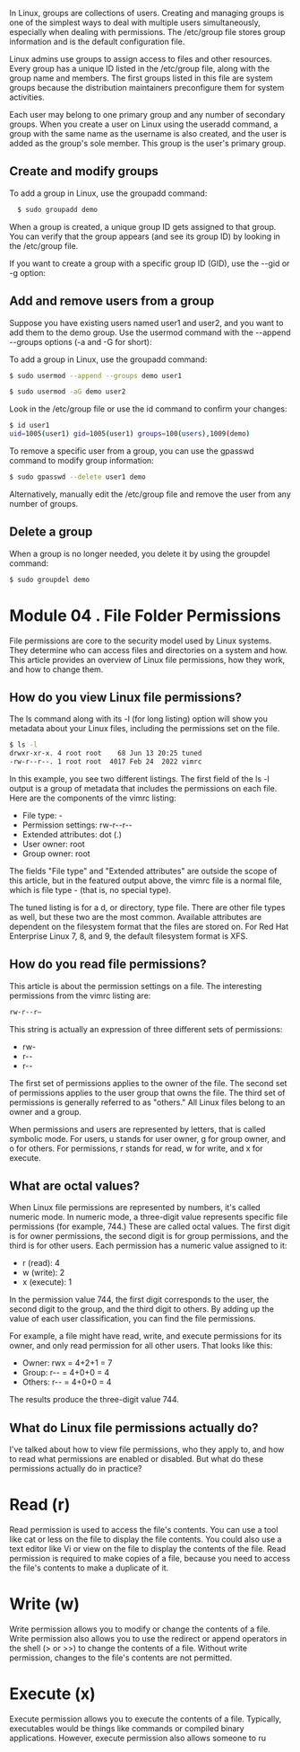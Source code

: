 In Linux, groups are collections of users. Creating and managing groups is one of the simplest ways to deal with multiple users simultaneously, especially when dealing with permissions. The /etc/group file stores group information and is the default configuration file.

Linux admins use groups to assign access to files and other resources. Every group has a unique ID listed in the /etc/group file, along with the group name and members. The first groups listed in this file are system groups because the distribution maintainers preconfigure them for system activities.

Each user may belong to one primary group and any number of secondary groups. When you create a user on Linux using the useradd command, a group with the same name as the username is also created, and the user is added as the group's sole member. This group is the user's primary group.

## Create and modify groups
To add a group in Linux, use the groupadd command:

```bash
  $ sudo groupadd demo
```
When a group is created, a unique group ID gets assigned to that group. You can verify that the group appears (and see its group ID) by looking in the /etc/group file.

If you want to create a group with a specific group ID (GID), use the --gid or -g option:

## Add and remove users from a group

Suppose you have existing users named user1 and user2, and you want to add them to the demo group. Use the usermod command with the --append --groups options (-a and -G for short):

To add a group in Linux, use the groupadd command:

```bash
$ sudo usermod --append --groups demo user1 

$ sudo usermod -aG demo user2
```

Look in the /etc/group file or use the id command to confirm your changes:

```bash
$ id user1
uid=1005(user1) gid=1005(user1) groups=100(users),1009(demo)
```

To remove a specific user from a group, you can use the gpasswd command to modify group information:

```bash
$ sudo gpasswd --delete user1 demo
```
Alternatively, manually edit the /etc/group file and remove the user from any number of groups.

## Delete a group
When a group is no longer needed, you delete it by using the groupdel command:
```bash
$ sudo groupdel demo
```

# Module 04 .  File Folder Permissions
File permissions are core to the security model used by Linux systems. They determine who can access files and directories on a system and how. This article provides an overview of Linux file permissions, how they work, and how to change them.

## How do you view Linux file permissions?

The ls command along with its -l (for long listing) option will show you metadata about your Linux files, including the permissions set on the file.

```bash
$ ls -l
drwxr-xr-x. 4 root root    68 Jun 13 20:25 tuned
-rw-r--r--. 1 root root  4017 Feb 24  2022 vimrc
```

In this example, you see two different listings. The first field of the ls -l output is a group of metadata that includes the permissions on each file. Here are the components of the vimrc listing:

  - File type: -
  - Permission settings: rw-r--r--
  - Extended attributes: dot (.)
  - User owner: root
  - Group owner: root

The fields "File type" and "Extended attributes" are outside the scope of this article, but in the featured output above, the vimrc file is a normal file, which is file type - (that is, no special type).

The tuned listing is for a d, or directory, type file. There are other file types as well, but these two are the most common. Available attributes are dependent on the filesystem format that the files are stored on. For Red Hat Enterprise Linux 7, 8, and 9, the default filesystem format is XFS.

## How do you read file permissions?

This article is about the permission settings on a file. The interesting permissions from the vimrc listing are:

```bash
rw-r--r–
```

This string is actually an expression of three different sets of permissions:

  - rw-
  - r--
  - r--

The first set of permissions applies to the owner of the file. The second set of permissions applies to the user group that owns the file. The third set of permissions is generally referred to as "others." All Linux files belong to an owner and a group.

When permissions and users are represented by letters, that is called symbolic mode. For users, u stands for user owner, g for group owner, and o for others. For permissions, r stands for read, w for write, and x for execute.

## What are octal values?

When Linux file permissions are represented by numbers, it's called numeric mode. In numeric mode, a three-digit value represents specific file permissions (for example, 744.) These are called octal values. The first digit is for owner permissions, the second digit is for group permissions, and the third is for other users. Each permission has a numeric value assigned to it:

  - r (read): 4
  - w (write): 2
  -  x (execute): 1

In the permission value 744, the first digit corresponds to the user, the second digit to the group, and the third digit to others. By adding up the value of each user classification, you can find the file permissions.

For example, a file might have read, write, and execute permissions for its owner, and only read permission for all other users. That looks like this:

-   Owner: rwx = 4+2+1 = 7
-   Group: r-- = 4+0+0 = 4
-   Others: r-- = 4+0+0 = 4

The results produce the three-digit value 744.

## What do Linux file permissions actually do?

I've talked about how to view file permissions, who they apply to, and how to read what permissions are enabled or disabled. But what do these permissions actually do in practice?

# Read (r)

Read permission is used to access the file's contents. You can use a tool like cat or less on the file to display the file contents. You could also use a text editor like Vi or view on the file to display the contents of the file. Read permission is required to make copies of a file, because you need to access the file's contents to make a duplicate of it.
# Write (w)

Write permission allows you to modify or change the contents of a file. Write permission also allows you to use the redirect or append operators in the shell (> or >>) to change the contents of a file. Without write permission, changes to the file's contents are not permitted.
# Execute (x)

Execute permission allows you to execute the contents of a file. Typically, executables would be things like commands or compiled binary applications. However, execute permission also allows someone to ru
